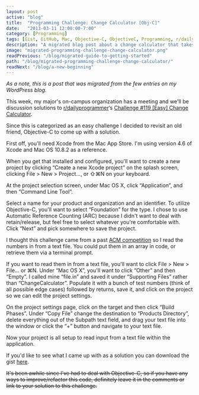 ```yaml
---
layout: post
active: "blog"
title:  "Programming Challenge: Change Calculator [Obj-C]"
date:   "2013-03-11 12:00:00-7:00"
category: [Programming]
tags: [Gist, GitHub, Mac, Objective-C, ObjectiveC, Programming, r/dailyprogrammer, Xcode]
description: "A migrated blog post about a change calculator that takes in values in USD in objective-c."
image: "migrated-programming-challenge-change-calculator.png"
readPrevious: "/blog/migrated-guide-to-getting-started"
path: "/blog/migrated-programming-challenge-change-calculator/"
readNext: "/blog/a-new-beginning"
---
```

*As a note, this is a post that was migrated from the few entries on my WordPress blog.*

This week, my major's on-campus organization has a meeting and we'll be discussion solutions to [r/dailyprogrammer](http://www.reddit.com/r/dailyprogrammer/)‘s [Challenge #119 [Easy] Change Calculator](http://www.reddit.com/r/dailyprogrammer/comments/17f3y2/012813_challenge_119_easy_change_calculator/).

Since this is categorized as an easy challenge I decided to revisit an old friend, Objective-C to come up with a solution.

First off, you'll need Xcode from the Mac App Store. I'm using version 4.6 of Xcode and Mac OS 10.8.2 as a reference.

When you get that installed and configured, you'll want to create a new project by clicking “Create a new Xcode project” on the splash screen, clicking File > New > Project…, or ⇧⌘N on your keyboard.

At the project selection screen, under Mac OS X, click “Application”, and then “Command Line Tool”.

Select a name for your product and organization and an identifier. To utilize Objective-C, you'll want to select “Foundation” for the type. I chose to use Automatic Reference Counting (ARC) because I didn't want to deal with retain/release, but feel free to select whatever you're comfortable with. Click “Next” and pick somewhere to save the project.

I thought this challenge came from a past [ACM competition](http://icpc.baylor.edu/) so I read the numbers in from a text file. You could put them in an array in code, or retrieve them via a terminal prompt.

If you want to read them in from a text file, you'll want to click File > New > File… or ⌘N. Under “Mac OS X”, you'll want to click “Other” and then “Empty”. I called mine “file.in” and saved it under “Supporting Files” rather than “ChangeCalculator”. Populate it with a bunch of test numbers (think of all possible edge cases) followed by returns, save it, and click on the project so we can edit the project settings.

On the project settings page, click on the target and then click “Build Phases”. Under “Copy File” change the destination to “Products Directory”, delete everything out of the Subpath text field, and drag your text file into the window or click the “+” button and navigate to your text file.

Now your project is all setup to read input from a text file within the application.

If you'd like to see what I came up with as a solution you can download the gist [here](https://gist.github.com/michaeljdeeb/5131772).

<s>It's been awhile since I've had to deal with Objective-C, so if you have any ways to improve/refactor this code, definitely leave it in the comments or link to your solution to this challenge.</s>
